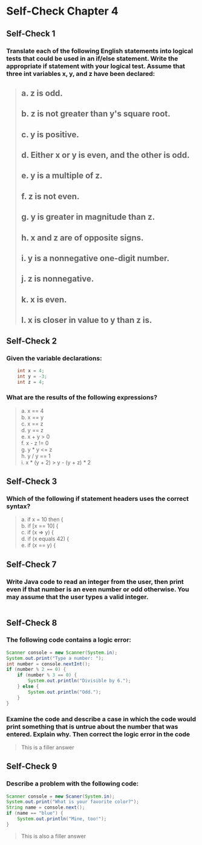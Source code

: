 # Self-Check Chapter 4  

## Self-Check 1  
### Translate each of the following English statements into logical tests that could be used in an if/else statement. Write the appropriate if statement with your logical test. Assume that three int variables x, y, and z have been declared:  
> a. z is odd.  
> -  
> b. z is not greater than y's square root.  
> -  
> c. y is positive.  
> -  
> d. Either x or y is even, and the other is odd.  
> -  
> e. y is a multiple of z.  
> -  
> f. z is not even.  
> -  
> g. y is greater in magnitude than z.  
> -  
> h. x and z are of opposite signs.  
> -  
> i. y is a nonnegative one-digit number.  
> -  
> j. z is nonnegative.  
> -  
> k. x is even.  
> -  
> l. x is closer in value to y than z is.  
> -  
## Self-Check 2
### Given the variable declarations:
```java
    int x = 4;
    int y = -3;
    int z = 4;
```
### What are the results of the following expressions? 
> a. x == 4  
> b. x == y  
> c. x == z  
> d. y == z  
> e. x + y > 0  
> f. x - z != 0  
> g. y * y <= z  
> h. y / y == 1  
> i. x * (y + 2) > y - (y + z) * 2  
## Self-Check 3
### Which of the following if statement headers uses the correct syntax?
> a. if x = 10 then {  
> b. if [x == 10] {  
> c. if (x => y) {  
> d. if (x equals 42) {  
> e. if (x == y) {  

## Self-Check 7
### Write Java code to read an integer from the user, then print even if that number is an even number or odd otherwise. You may assume that the user types a valid integer.
```java

```

## Self-Check 8
### The following code contains a logic error:
```java
Scanner console = new Scanner(System.in);
System.out.print("Type a number: ");
int number = console.nextInt();
if (number % 2 == 0) {
	if (number % 3 == 0) {
		System.out.println("Divisible by 6.");
	} else {
		System.out.println("Odd.");
	}
}
```
### Examine the code and describe a case in which the code would print something that is untrue about the number that was entered. Explain why. Then correct the logic error in the code
> This is a filler answer  

## Self-Check 9
### Describe a problem with the following code:
```java
Scanner console = new Scaner(System.in);
System.out.print("What is your favorite color?");
String name = console.next();
if (name == "blue") {
	System.out.println("Mine, too!");
}
```
> This is also a filler answer  